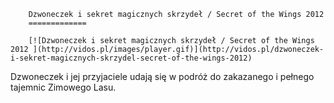 
        Dzwoneczek i sekret magicznych skrzydeł / Secret of the Wings 2012 
        =============
        
        [![Dzwoneczek i sekret magicznych skrzydeł / Secret of the Wings 2012 ](http://vidos.pl/images/player.gif)](http://vidos.pl/dzwoneczek-i-sekret-magicznych-skrzydel-secret-of-the-wings-2012)
        
        
 Dzwoneczek i jej przyjaciele udają się w podróż do zakazanego i pełnego tajemnic Zimowego Lasu.
    
